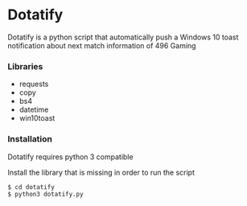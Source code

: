 # Dotatify

Dotatify is a python script that automatically push a Windows 10 toast notification about next match information of 496 Gaming

### Libraries
* requests
* copy
* bs4
* datetime
* win10toast

### Installation

Dotatify requires python 3 compatible

Install the library that is missing in order to run the script

```sh
$ cd dotatify
$ python3 dotatify.py
```